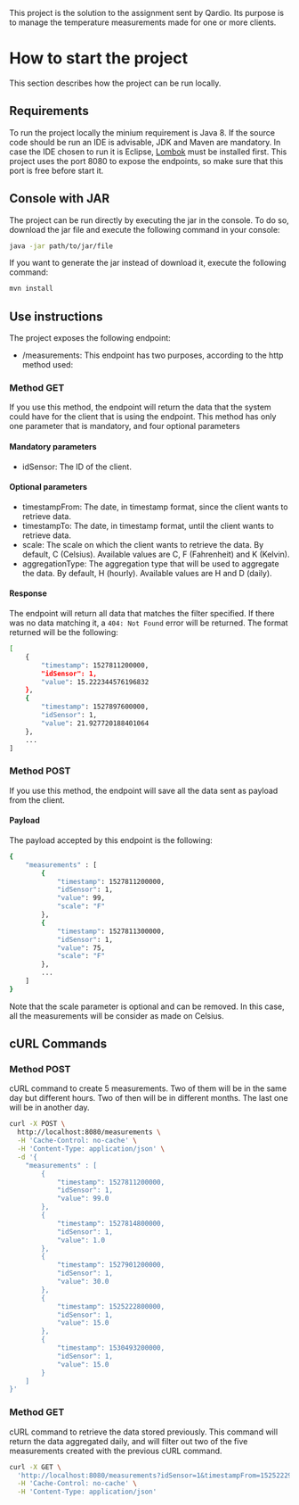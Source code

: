 This project is the solution to the assignment sent by Qardio. 
Its purpose is to manage the temperature measurements made for one or more clients.

# How to start the project
This section describes how the project can be run locally.

## Requirements
To run the project locally the minium requirement is Java 8.
If the source code should be run an IDE is advisable, JDK and Maven are mandatory.
In case the IDE chosen to run it is Eclipse, [Lombok](https://projectlombok.org/) must be installed first.
This project uses the port 8080 to expose the endpoints, so make sure that this port is free before start it.

## Console with JAR
The project can be run directly by executing the jar in the console.
To do so, download the jar file and execute the following command in your console:
```bash
java -jar path/to/jar/file
```

If you want to generate the jar instead of download it, execute the following command:
```bash
mvn install
``` 

## Use instructions
The project exposes the following endpoint:
- /measurements: This endpoint has two purposes, according to the http method used:

### Method GET
If you use this method, the endpoint will return the data that the system could have for the client that is using the endpoint.
This method has only one parameter that is mandatory, and four optional parameters

#### Mandatory parameters
- idSensor: The ID of the client.

#### Optional parameters
- timestampFrom: The date, in timestamp format, since the client wants to retrieve data.
- timestampTo: The date, in timestamp format, until the client wants to retrieve data.
- scale: The scale on which the client wants to retrieve the data. By default, C (Celsius). Available values are C, F (Fahrenheit) and K (Kelvin).
- aggregationType: The aggregation type that will be used to aggregate the data. By default, H (hourly). Available values are H and D (daily).

#### Response
The endpoint will return all data that matches the filter specified. If there was no data matching it, a `404: Not Found` error will be returned.
The format returned will be the following:
```bash
[
    {
        "timestamp": 1527811200000,
        "idSensor": 1,
        "value": 15.222344576196832
    },
    {
        "timestamp": 1527897600000,
        "idSensor": 1,
        "value": 21.927720188401064
    },
	...
]
```

### Method POST
If you use this method, the endpoint will save all the data sent as payload from the client.

#### Payload
The payload accepted by this endpoint is the following:
```bash
{
	"measurements" : [
		{
			"timestamp": 1527811200000,
			"idSensor": 1,
			"value": 99,
			"scale": "F"
		},
		{
			"timestamp": 1527811300000,
			"idSensor": 1,
			"value": 75,
			"scale": "F"
		},
		...
	]
}
```

Note that the scale parameter is optional and can be removed. In this case, all the measurements will be consider as made on Celsius.

## cURL Commands
### Method POST
cURL command to create 5 measurements. Two of them will be in the same day but different hours. Two of then will be in different months. The last one will be in another day.
```bash
curl -X POST \
  http://localhost:8080/measurements \
  -H 'Cache-Control: no-cache' \
  -H 'Content-Type: application/json' \
  -d '{
	"measurements" : [
		{
			"timestamp": 1527811200000,
			"idSensor": 1,
			"value": 99.0
		},
		{
			"timestamp": 1527814800000,
			"idSensor": 1,
			"value": 1.0
		},
		{
			"timestamp": 1527901200000,
			"idSensor": 1,
			"value": 30.0
		},
		{
			"timestamp": 1525222800000,
			"idSensor": 1,
			"value": 15.0
		},
		{
			"timestamp": 1530493200000,
			"idSensor": 1,
			"value": 15.0
		}
	]
}'
```

### Method GET
cURL command to retrieve the data stored previously. This command will return the data aggregated daily, and will filter out two of the five measurements created with the previous cURL command.

```bash
curl -X GET \
  'http://localhost:8080/measurements?idSensor=1&timestampFrom=1525222900000&timestampTo=1530493100000&aggregationType=D' \
  -H 'Cache-Control: no-cache' \
  -H 'Content-Type: application/json'
```

